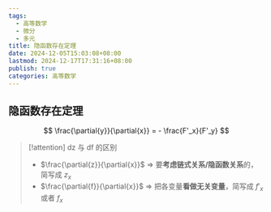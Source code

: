 ```yaml
---
tags:
  - 高等数学
  - 微分
  - 多元
title: 隐函数存在定理
date: 2024-12-05T15:03:08+08:00
lastmod: 2024-12-17T17:31:16+08:00
publish: true
categories: 高等数学
---
```


## 隐函数存在定理

$$
\frac{\partial{y}}{\partial{x}} = - \frac{F'_x}{F'_y}
$$

>[!attention] dz 与 df 的区别
>- $\frac{\partial{z}}{\partial{x}}$ $\Rightarrow$ 要**考虑链式关系/隐函数关系**的，简写成 $z_x$
>- $\frac{\partial{f}}{\partial{x}}$ $\Rightarrow$ 把各变量**看做无关变量**，简写成 $f'_x$ 或者 $f_x$
